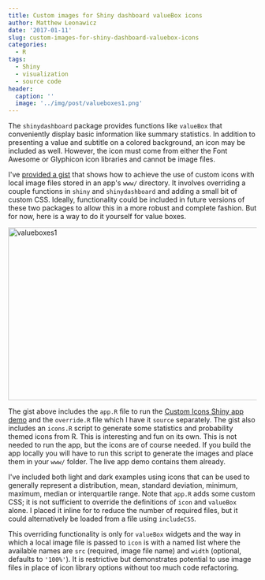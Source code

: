 ```yaml
---
title: Custom images for Shiny dashboard valueBox icons
author: Matthew Leonawicz
date: '2017-01-11'
slug: custom-images-for-shiny-dashboard-valuebox-icons
categories:
  - R
tags:
  - Shiny
  - visualization
  - source code
header:
  caption: ''
  image: '../img/post/valueboxes1.png'
---
```


The `shinydashboard` package provides functions like `valueBox` that conveniently display basic information like summary statistics. In addition to presenting a value and subtitle on a colored background, an icon may be included as well. However, the icon must come from either the Font Awesome or Glyphicon icon libraries and cannot be image files.

I've <a href="https://gist.github.com/leonawicz/0fab3796b02a62b7f3bd0c02a171f0b7">provided a gist</a> that shows how to achieve the use of custom icons with local image files stored in an app's `www/` directory. It involves overriding a couple functions in `shiny` and `shinydashboard` and adding a small bit of custom CSS. Ideally, functionality could be included in future versions of these two packages to allow this in a more robust and complete fashion. But for now, here is a way to do it yourself for value boxes.

<a href="/img/post/valueboxes1.png"><img src="/img/post/valueboxes1.png" alt="valueboxes1" width="599" height="351" class="aligncenter size-full" /></a>

The gist above includes the `app.R` file to run the <a href="https://uasnap.shinyapps.io/customiconsdemo/">Custom Icons Shiny app demo</a> and the `override.R` file which I have it `source` separately. The gist also includes an `icons.R` script to generate some statistics and probability themed icons from R. This is interesting and fun on its own. This is not needed to run the app, but the icons are of course needed. If you build the app locally you will have to run this script to generate the images and place them in your `www/` folder. The live app demo contains them already.

I've included both light and dark examples using icons that can be used to generally represent a distribution, mean, standard deviation, minimum, maximum, median or interquartile range. Note that `app.R` adds some custom CSS; it is not sufficient to override the definitions of `icon` and `valueBox` alone. I placed it inline for to reduce the number of required files, but it could alternatively be loaded from a file using `includeCSS`.

This overriding functionality is only for `valueBox` widgets and the way in which a local image file is passed to `icon` is with a named list where the available names are `src` (required, image file name) and `width` (optional, defaults to `'100%'`). It is restrictive but demonstrates potential to use image files in place of icon library options without too much code refactoring.
